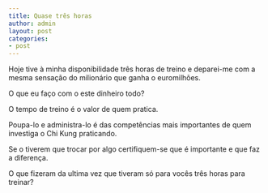 ```yaml
---
title: Quase três horas
author: admin
layout: post
categories:
- post
---
```

Hoje tive à minha disponibilidade três horas de treino e deparei-me com a mesma sensação do milionário que ganha o euromilhões.

O que eu faço com o este dinheiro todo?

O tempo de treino é o valor de quem pratica.

Poupa-lo e administra-lo é das competências mais importantes de quem investiga o Chi Kung praticando.

Se o tiverem que trocar por algo certifiquem-se que é importante e que faz a diferença.

O que fizeram da ultima vez que tiveram só para vocês três horas para treinar?
